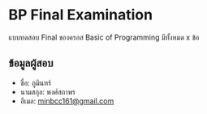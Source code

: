 # BP Final Examination

แบบทดสอบ Final ของครอส Basic of Programming มีทั้งหมด x ข้อ

## ข้อมูลผู้สอบ

- ชื่อ: ภูมินทร์
- นามสกุล: พงศ์สถาพร  
- อีเมล: minbcc161@gmail.com
